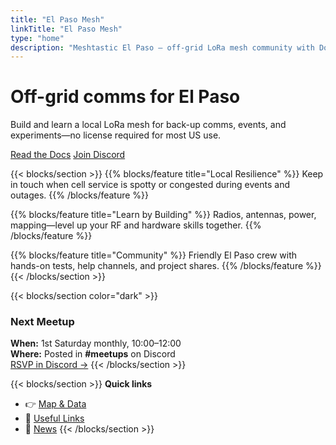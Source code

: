 ```yaml
---
title: "El Paso Mesh"
linkTitle: "El Paso Mesh"
type: "home"
description: "Meshtastic El Paso — off-grid LoRa mesh community with Docs, News, Map & Links."
---
```


# Off-grid comms for El Paso

<p class="lead">
Build and learn a local LoRa mesh for back-up comms, events, and experiments—no license required for most US use.
</p>

<p>
  <a class="btn btn-primary me-2" href="/docs/">Read the Docs</a>
  <a class="btn btn-outline-primary" href="https://discord.gg/elp-mesh">Join Discord</a>
</p>

{{< blocks/section >}}
{{% blocks/feature title="Local Resilience" %}}
Keep in touch when cell service is spotty or congested during events and outages.
{{% /blocks/feature %}}

{{% blocks/feature title="Learn by Building" %}}
Radios, antennas, power, mapping—level up your RF and hardware skills together.
{{% /blocks/feature %}}

{{% blocks/feature title="Community" %}}
Friendly El Paso crew with hands-on tests, help channels, and project shares.
{{% /blocks/feature %}}
{{< /blocks/section >}}

{{< blocks/section color="dark" >}}
### Next Meetup
**When:** 1st Saturday monthly, 10:00–12:00  
**Where:** Posted in **#meetups** on Discord  
[RSVP in Discord →](https://discord.gg/elp-mesh)
{{< /blocks/section >}}

{{< blocks/section >}}
**Quick links**
- 👉 [Map & Data](/map/)
- 🔗 [Useful Links](/links/)
- 📰 [News](/news/)
{{< /blocks/section >}}
